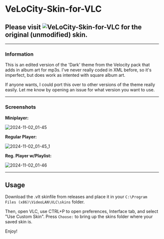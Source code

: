 # VeLoCity-Skin-for-VLC

## Please visit ![VeLoCity-Skin-for-VLC](https://github.com/dmtiir/VeLoCity-Skin-for-VLC) for the original (unmodified) skin.

<hr>

### Information

This is an edited version of the 'Dark' theme from the Velocity pack that adds in album art for mp3s.
I've never really coded in XML before, so it's imperfect, but does work as intented with square album art.

If anyone wants, I could port this over to other versions of the theme really easily. Let me know by opening an issue for what version you want to use.

<hr>

### Screenshots 

**Miniplayer:**

![2024-11-02_01-45](https://github.com/user-attachments/assets/8e351009-207e-47c4-930f-4e031a1c1144)

**Regular Player:**

![2024-11-02_01-45_1](https://github.com/user-attachments/assets/3b1f67dc-30ff-4597-bdf0-17e2ee5cd5cc)

**Reg. Player w/Playlist:**

![2024-11-02_01-46](https://github.com/user-attachments/assets/28e3f349-b391-475c-84a4-60e06c1c32cf)

<hr>

## Usage

Download the .vlt skinfile from releases and place it in your `C:\Program Files (x86)\VideoLAN\VLC\skins` folder.

Then, open VLC, use CTRL+P to open preferences, Interface tab, and select "Use Custom Skin". Press `Choose:` to bring up the skins folder where your saved skin is.

Enjoy!
